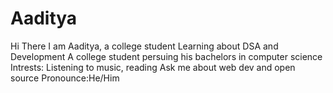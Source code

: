 # Aaditya
Hi There
I am Aaditya, a college student 
Learning about DSA and Development
A college student persuing his bachelors in computer science
Intrests: Listening to music, reading
Ask me about web dev and open source
Pronounce:He/Him
